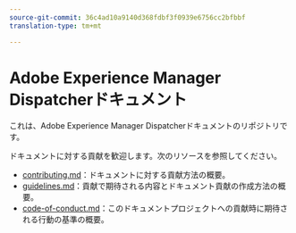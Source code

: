 ```yaml
---
source-git-commit: 36c4ad10a9140d368fdbf3f0939e6756cc2bfbbf
translation-type: tm+mt

---
```

# Adobe Experience Manager Dispatcherドキュメント

これは、Adobe Experience Manager Dispatcherドキュメントのリポジトリです。

ドキュメントに対する貢献を歓迎します。次のリソースを参照してください。

* [contributing.md](contributing.md)：ドキュメントに対する貢献方法の概要。
* [guidelines.md](guidelines.md)：貢献で期待される内容とドキュメント貢献の作成方法の概要。
* [code-of-conduct.md](code-of-conduct.md)：このドキュメントプロジェクトへの貢献時に期待される行動の基準の概要。
